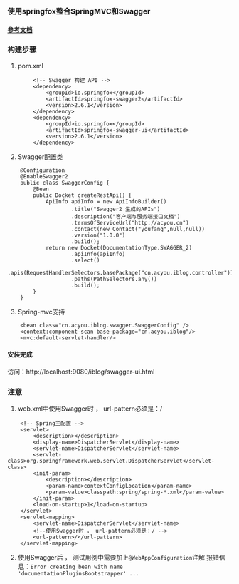 ### 使用springfox整合SpringMVC和Swagger

#### [参考文档](http://blog.csdn.net/haoyifen/article/details/52703376)

### 构建步骤
1. pom.xml
```
        <!-- Swagger 构建 API -->
        <dependency>
            <groupId>io.springfox</groupId>
            <artifactId>springfox-swagger2</artifactId>
            <version>2.6.1</version>
        </dependency>
        <dependency>
            <groupId>io.springfox</groupId>
            <artifactId>springfox-swagger-ui</artifactId>
            <version>2.6.1</version>
        </dependency>
```
2. Swagger配置类
```
    @Configuration
    @EnableSwagger2
    public class SwaggerConfig {
        @Bean
        public Docket createRestApi() {
            ApiInfo apiInfo = new ApiInfoBuilder()
                    .title("Swagger2 生成的APIs")
                    .description("客户端与服务端接口文档")
                    .termsOfServiceUrl("http://acyou.cn")
                    .contact(new Contact("youfang",null,null))
                    .version("1.0.0")
                    .build();
            return new Docket(DocumentationType.SWAGGER_2)
                    .apiInfo(apiInfo)
                    .select()
                    .apis(RequestHandlerSelectors.basePackage("cn.acyou.iblog.controller"))
                    .paths(PathSelectors.any())
                    .build();
        }
    }
```
3. Spring-mvc支持
```
    <bean class="cn.acyou.iblog.swagger.SwaggerConfig" />
    <context:component-scan base-package="cn.acyou.iblog"/>
    <mvc:default-servlet-handler/>
```
#### 安装完成
访问：http://localhost:9080/iblog/swagger-ui.html
### 注意
1. web.xml中使用Swagger时 ， url-pattern必须是：/
```
    <!-- Spring主配置 -->
    <servlet>
        <description></description>
        <display-name>DispatcherServlet</display-name>
        <servlet-name>DispatcherServlet</servlet-name>
        <servlet-class>org.springframework.web.servlet.DispatcherServlet</servlet-class>
        <init-param>
            <description></description>
            <param-name>contextConfigLocation</param-name>
            <param-value>classpath:spring/spring-*.xml</param-value>
        </init-param>
        <load-on-startup>1</load-on-startup>
    </servlet>
    <servlet-mapping>
        <servlet-name>DispatcherServlet</servlet-name>
        <!--使用Swagger时 ， url-pattern必须是：/ -->
        <url-pattern>/</url-pattern>
    </servlet-mapping>
```

2. 使用Swagger后 ， 测试用例中需要加上`@WebAppConfiguration`注解
报错信息：`Error creating bean with name 'documentationPluginsBootstrapper' ...`